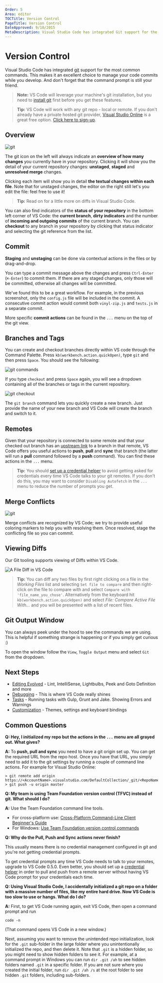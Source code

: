 ```yaml
---
Order: 5
Area: editor
TOCTitle: Version Control
PageTitle: Version Control
DateApproved: 9/10/2015
MetaDescription: Visual Studio Code has integrated Git support for the most common commands.
---
```


# Version Control
Visual Studio Code has integrated [git](http://git-scm.com/) support for the most common commands.
This makes it an excellent choice to manage your code commits while you develop.
And don't forget that the command prompt is still your friend.

>**Note:** VS Code will leverage your machine's git installation, but you need
to [install git](http://git-scm.com/download) first before you get these features.

>**Tip:** VS Code will work with any git repo - local or remote.  If you don't already have a private hosted git provider, [Visual Studio Online](https://www.visualstudio.com/products/what-is-visual-studio-online-vs) is a great free option. [Click here to sign-up](http://go.microsoft.com/fwlink/?LinkID=307137&campaign=o~msft~code~vc).

## Overview

![git](images/versioncontrol/overview.png)

The git icon on the left will always indicate
an **overview of how many changes** you currently have in your repository.
Clicking it will show you the detail of your current repository changes: **unstaged**,
**staged** and **unresolved merge** changes.

Clicking each item will show you in detail
**the textual changes within each file**. Note that for unstaged changes, the editor
on the right still let's you edit the file: feel free to use it!

>**Tip:** Read on for a little more on diffs in Visual Studio Code.

You can also find indicators of the **status of your repository** in the bottom left corner
of VS Code: the **current branch**, **dirty indicators** and the number of
**incoming and outgoing commits** of the current branch.
You can **checkout** to any branch in your repository by clicking that status indicator
and selecting the git reference from the list.


## Commit
**Staging** and **unstaging** can be done via contextual actions in the files or by drag-and-drop.

You can type a commit message above the changes and press `Ctrl-Enter` (`⌘-Enter`) to commit them.
If there are any staged changes, only those will be committed, otherwise all changes will be committed.

We've found this to be a great workflow. For example, in the previous screenshot, only the `config.js` file will be included in the commit.
A consecutive commit action would commit both `vinyl-zip.js` and `tests.js` in a
separate commit.

More specific **commit actions** can be found in the `...` menu on the top of the
git view.

## Branches and Tags

You can create and checkout branches directly within VS code through the Command Palette. Press `kb(workbench.action.quickOpen)`, type `git` and then press `Space`. You should see the following:

![git commands](images/versioncontrol/gitcommands.png)

If you type `checkout` and press `Space` again, you will see a dropdown containing all of the branches or tags in the current repository.

![git checkout](images/versioncontrol/gitbranches.png)

The `git branch` command lets you quickly create a new branch.  Just provide the name of your new branch and VS Code will create the branch and switch to it.

## Remotes
Given that your repository is connected to some remote and that your checked out branch
has an [upstream link](http://git-scm.com/book/ch3-5.html) to a branch in that remote,
VS Code offers you useful actions to **push**, **pull** and **sync** that branch (the
latter will run a **pull** command followed by a **push** command). You can find these
actions in the `...` menu.

>**Tip:** You should
[set up a credential helper](https://help.github.com/articles/caching-your-github-password-in-git/)
to avoid getting asked for credentials every time VS Code talks to your git remotes.  If you don't do this, you may want to consider `Disabling Autofetch` in the `...` menu to reduce the number of prompts you get.


## Merge Conflicts
![git](images/versioncontrol/merge.png)

Merge conflicts are recognized by VS Code; we try to provide useful
coloring markers to help you with resolving them. Once resolved, stage the conflicting file
so you can commit.

## Viewing Diffs
Our Git tooling supports viewing of Diffs within VS Code.

![A File Diff in VS Code](images/versioncontrol/diff.png)

>**Tip:** You can diff any two files by first right clicking on a file in the *Working Files* list and selecting `Set file to compare` and then right-click on the file to compare with and select `Compare with 'file_name_you_chose'`.   Alternatively from the keyboard hit `kb(workbench.action.quickOpen)` and select *File: Compare Active File With...* and you will be presented with a list of recent files.

## Git Output Window

You can always peek under the hood to see the commands we are using.  This is helpful if something strange is happening or if you simply get curious :)

To open the window follow the `View`, `Toggle Output` menu and select `Git` from the dropdown.

## Next Steps

* [Editing Evolved](editingevolved) - Lint, IntelliSense, Lightbulbs, Peek and Goto Definition and more
* [Debugging](debugging) - This is where VS Code really shines
* [Tasks](tasks) - Running tasks with Gulp, Grunt and Jake.  Showing Errors and Warnings
* [Customization](customization) - Themes, settings and keyboard bindings

## Common Questions

**Q: Hey, I initialized my repo but the actions in the `...` menu are all grayed out. What gives?**

**A:** To **push, pull and sync** you need to have a git origin set up.  You can get the required URL from the repo host.  Once you have that URL, you simply need to add it to the git settings by running a couple of command line actions. For example for Visual Studio Online:
```
> git remote add origin https://<AccountName>.visualstudio.com/DefaultCollection/_git/<RepoName>
> git push -u origin master
```

**Q: My team is using Team Foundation version control (TFVC) instead of git. What should I do?**

**A:** Use the Team Foundation command line tools.

* For cross-platform use: [Cross-Platform Command-Line Client Beginner's Guide](https://msdn.microsoft.com/en-us/library/hh873092.aspx)
* For Windows: [Use Team Foundation version control commands](https://msdn.microsoft.com/en-us/library/vstudio/cc31bk2e.aspx)

**Q: Why do the Pull, Push and Sync actions never finish?**

This usually means there is no credential management configured in git and you're not getting credential prompts.

To get credential prompts any time VS Code needs to talk to your remotes, upgrade to VS Code 0.5.0. Even better, you should set up a [credential helper](https://help.github.com/articles/caching-your-github-password-in-git/)
in order to pull and push from a remote server without having VS Code prompt for your credentials each time.

**Q: Using Visual Studio Code, I accidentally initialized a git repo on a folder with a massive number of files, like my entire hard drive. Now VS Code is too slow to use or hangs. What do I do?**

**A:** First, to get VS Code running again, exit VS Code, then open a command prompt and run

`code -n`

(That command opens VS Code in a new window.)

Next, assuming you want to remove the unintended repo initialization, look for the `.git` sub-folder in the large folder where you unintentionally initialized the repo, and then delete it. Note that `.git` is a hidden folder, so you might need to show hidden folders to see it. For example, at a command prompt in Windows you can run `dir .git /ah` to see hidden folders named `.git` in a specific folder. If you are not sure where you created the initial folder, run `dir .git /ah /s` at the root folder to see hidden `.git` folders, including sub-folders.


